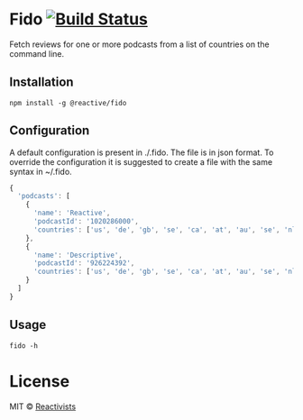 # Fido [![Build Status](https://travis-ci.org/reactivepod/fido.svg)](https://travis-ci.org/reactivepod/fido)

Fetch reviews for one or more podcasts from a list of countries on the command line.

## Installation

```
npm install -g @reactive/fido
```

## Configuration

A default configuration is present in ./.fido. The file is in json format.
To override the configuration it is suggested to create a file with the same syntax in
~/.fido.

```javascript
{
  'podcasts': [
    {
      'name': 'Reactive',
      'podcastId': '1020286000',
      'countries': ['us', 'de', 'gb', 'se', 'ca', 'at', 'au', 'se', 'nl', 'br', 'mx', 'ru', 'gr', 'ar', 'za', 'ch', 'pt']
    },
    {
      'name': 'Descriptive',
      'podcastId': '926224392',
      'countries': ['us', 'de', 'gb', 'se', 'ca', 'at', 'au', 'se', 'nl', 'br', 'mx', 'ru', 'gr', 'ar', 'za', 'ch', 'pt']
    }
  ]
}
```

## Usage

```
fido -h
```

# License

MIT © [Reactivists](https://github.com/orgs/reactivepod/teams/reactivists)
